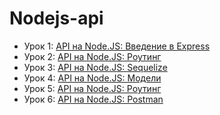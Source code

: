 # Nodejs-api

* Урок 1: [API на Node.JS: Введение в Express](http://dikiigrigorii.ru/articles/get/2016/12/29/api-na-nodejs-vvedenie-v-express-chast-1/)
* Урок 2: [API на Node.JS: Роутинг](http://dikiigrigorii.ru/articles/get/2016/12/30/api-na-nodejs-routing-chast-2/)
* Урок 3: [API на Node.JS: Sequelize](http://dikiigrigorii.ru/articles/get/2017/01/01/api-na-nodejs-sequelize-chast-3/)
* Урок 4: [API на Node.JS: Модели](http://dikiigrigorii.ru/articles/get/2017/01/02/api-na-nodejs-modeli-chast-4/)
* Урок 5: [API на Node.JS: Роутинг](http://dikiigrigorii.ru/articles/get/2017/01/05/api-na-nodejs-routing-chast-5/)
* Урок 6: [API на Node.JS: Postman](http://dikiigrigorii.ru/articles/get/2017/01/06/api-na-nodejs-postman-chast-6/)